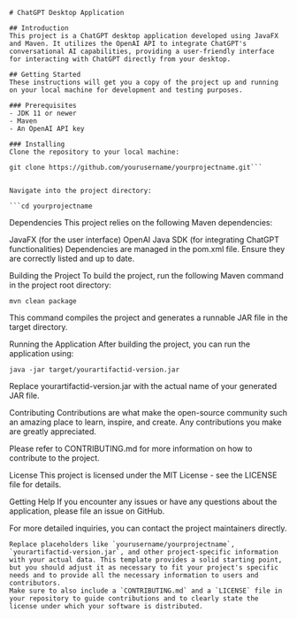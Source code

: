 ```
# ChatGPT Desktop Application

## Introduction
This project is a ChatGPT desktop application developed using JavaFX and Maven. It utilizes the OpenAI API to integrate ChatGPT's conversational AI capabilities, providing a user-friendly interface for interacting with ChatGPT directly from your desktop.

## Getting Started
These instructions will get you a copy of the project up and running on your local machine for development and testing purposes.

### Prerequisites
- JDK 11 or newer
- Maven
- An OpenAI API key

### Installing
Clone the repository to your local machine:

git clone https://github.com/yourusername/yourprojectname.git```


Navigate into the project directory:

```cd yourprojectname
```

Dependencies
This project relies on the following Maven dependencies:

JavaFX (for the user interface)
OpenAI Java SDK (for integrating ChatGPT functionalities)
Dependencies are managed in the pom.xml file. Ensure they are correctly listed and up to date.

Building the Project
To build the project, run the following Maven command in the project root directory:


```
mvn clean package
```
This command compiles the project and generates a runnable JAR file in the target directory.

Running the Application
After building the project, you can run the application using:

```
java -jar target/yourartifactid-version.jar
```
Replace yourartifactid-version.jar with the actual name of your generated JAR file.

Contributing
Contributions are what make the open-source community such an amazing place to learn, inspire, and create. Any contributions you make are greatly appreciated.

Please refer to CONTRIBUTING.md for more information on how to contribute to the project.

License
This project is licensed under the MIT License - see the LICENSE file for details.

Getting Help
If you encounter any issues or have any questions about the application, please file an issue on GitHub.

For more detailed inquiries, you can contact the project maintainers directly.

```
Replace placeholders like `yourusername/yourprojectname`, `yourartifactid-version.jar`, and other project-specific information with your actual data. This template provides a solid starting point, but you should adjust it as necessary to fit your project's specific needs and to provide all the necessary information to users and contributors.
Make sure to also include a `CONTRIBUTING.md` and a `LICENSE` file in your repository to guide contributions and to clearly state the license under which your software is distributed.
```
